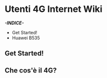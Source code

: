 # Utenti 4G Internet Wiki
***-INDICE-***
- Get Started!
- Huawei B535

## Get Started!
## Che cos'è il 4G?
